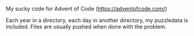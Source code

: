 My sucky code for Advent of Code (https://adventofcode.com/)

Each year in a directory, each day in another directory,
my puzzledata is included.
Files are usually pushed when done with the problem.
